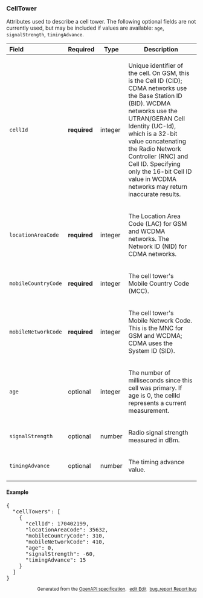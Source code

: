 <!--- This is a generated file, do not edit! -->
<!--- [START maps_http_schema_celltower] -->
<h3 class="schema-object" id="CellTower">CellTower</h3>

Attributes used to describe a cell tower. The following optional fields are not currently used, but may be included if values are available: `age`, `signalStrength`, `timingAdvance`.

| Field               | Required     | Type    | Description                                                                                                                                                                                                                                                                                                                                                                                                    |
| :------------------ | ------------ | ------- | -------------------------------------------------------------------------------------------------------------------------------------------------------------------------------------------------------------------------------------------------------------------------------------------------------------------------------------------------------------------------------------------------------------- |
| `cellId`            | **required** | integer | <div class="nonref-property-description"><p>Unique identifier of the cell. On GSM, this is the Cell ID (CID); CDMA networks use the Base Station ID (BID). WCDMA networks use the UTRAN/GERAN Cell Identity (UC-Id), which is a 32-bit value concatenating the Radio Network Controller (RNC) and Cell ID. Specifying only the 16-bit Cell ID value in WCDMA networks may return inaccurate results.</p></div> |
| `locationAreaCode`  | **required** | integer | <div class="nonref-property-description"><p>The Location Area Code (LAC) for GSM and WCDMA networks. The Network ID (NID) for CDMA networks.</p></div>                                                                                                                                                                                                                                                         |
| `mobileCountryCode` | **required** | integer | <div class="nonref-property-description"><p>The cell tower's Mobile Country Code (MCC).</p></div>                                                                                                                                                                                                                                                                                                              |
| `mobileNetworkCode` | **required** | integer | <div class="nonref-property-description"><p>The cell tower's Mobile Network Code. This is the MNC for GSM and WCDMA; CDMA uses the System ID (SID).</p></div>                                                                                                                                                                                                                                                  |
| `age`               | optional     | integer | <div class="nonref-property-description"><p>The number of milliseconds since this cell was primary. If age is 0, the cellId represents a current measurement.</p></div>                                                                                                                                                                                                                                        |
| `signalStrength`    | optional     | number  | <div class="nonref-property-description"><p>Radio signal strength measured in dBm.</p></div>                                                                                                                                                                                                                                                                                                                   |
| `timingAdvance`     | optional     | number  | <div class="nonref-property-description"><p>The timing advance value.</p></div>                                                                                                                                                                                                                                                                                                                                |

<h4 class="schema-object-example" id="CellTower-example">Example</h4>

<pre class="notranslate lang-json prettyprint">{
  "cellTowers": [
    {
      "cellId": 170402199,
      "locationAreaCode": 35632,
      "mobileCountryCode": 310,
      "mobileNetworkCode": 410,
      "age": 0,
      "signalStrength": -60,
      "timingAdvance": 15
    }
  ]
}</pre>

<p style="text-align: right; font-size: smaller;">Generated from the <a class="gc-analytics-event" data-category="GMP" data-label="openapi-github" href="https://github.com/googlemaps/openapi-specification" title="Google Maps Platform OpenAPI Specification" class="external">OpenAPI specification</a>.
<a class="gc-analytics-event" data-category="GMP" data-label="openapi-github-maps-http-schema-celltower" data-action="edit" style="margin-left: 5px;" href="https://github.com/googlemaps/openapi-specification/blob/main/specification/schemas/CellTower.yml" title="Edit on GitHub"><span class="material-icons">edit</span> Edit</a>
<a class="gc-analytics-event" data-category="GMP" data-label="openapi-github-maps-http-schema-celltower" data-action="bug" style="margin-left: 5px;" href="https://github.com/googlemaps/openapi-specification/issues/new?assignees=&labels=type%3A+bug%2C+triage+me&template=bug_report.md&title=[schemas] Bug - CellTower" title="File bug for schemas on GitHub"><span class="material-icons">bug_report</span> Report bug</a>
</p>

<!--- [END maps_http_schema_celltower] -->
